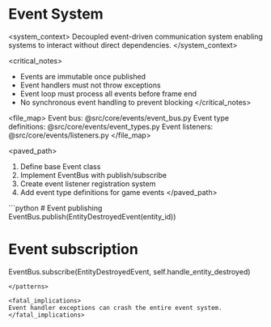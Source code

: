 # Event System

<system_context>
Decoupled event-driven communication system enabling systems to interact without direct dependencies.
</system_context>

<critical_notes>
- Events are immutable once published
- Event handlers must not throw exceptions
- Event loop must process all events before frame end
- No synchronous event handling to prevent blocking
</critical_notes>

<file_map>
Event bus: @src/core/events/event_bus.py
Event type definitions: @src/core/events/event_types.py
Event listeners: @src/core/events/listeners.py
</file_map>

<paved_path>
1. Define base Event class
2. Implement EventBus with publish/subscribe
3. Create event listener registration system
4. Add event type definitions for game events
</paved_path>

<patterns>
```python
# Event publishing
EventBus.publish(EntityDestroyedEvent(entity_id))

# Event subscription
EventBus.subscribe(EntityDestroyedEvent, self.handle_entity_destroyed)
```
</patterns>

<fatal_implications>
Event handler exceptions can crash the entire event system.
</fatal_implications>